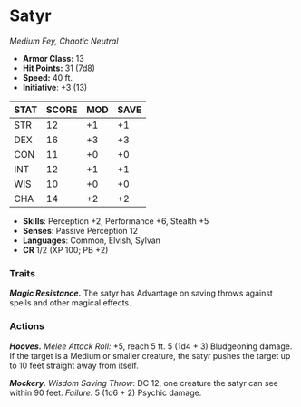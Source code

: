 # Satyr

*Medium Fey, Chaotic Neutral*

- **Armor Class:** 13
- **Hit Points:** 31 (7d8)
- **Speed:** 40 ft.
- **Initiative**: +3 (13)

|STAT|SCORE|MOD|SAVE|
| --- | --- | --- | ---- |
| STR | 12 | +1 | +1 |
| DEX | 16 | +3 | +3 |
| CON | 11 | +0 | +0 |
| INT | 12 | +1 | +1 |
| WIS | 10 | +0 | +0 |
| CHA | 14 | +2 | +2 |

- **Skills**: Perception +2, Performance +6, Stealth +5
- **Senses**: Passive Perception 12
- **Languages**: Common, Elvish, Sylvan
- **CR** 1/2 (XP 100; PB +2)

### Traits

***Magic Resistance.*** The satyr has Advantage on saving throws against spells and other magical effects.


### Actions

***Hooves.*** *Melee Attack Roll:* +5, reach 5 ft. 5 (1d4 + 3) Bludgeoning damage. If the target is a Medium or smaller creature, the satyr pushes the target up to 10 feet straight away from itself.

***Mockery.*** *Wisdom Saving Throw*: DC 12, one creature the satyr can see within 90 feet. *Failure:*  5 (1d6 + 2) Psychic damage.
